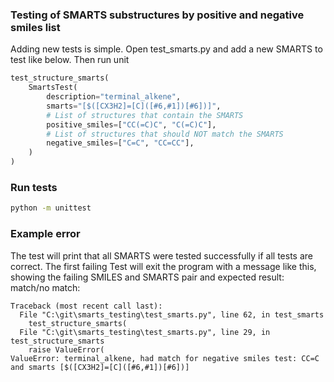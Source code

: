 ### Testing of SMARTS substructures by positive and negative smiles list

Adding new tests is simple. Open test_smarts.py and add a new SMARTS to test like below. Then run unit

```python
test_structure_smarts(
    SmartsTest(
        description="terminal_alkene",
        smarts="[$([CX3H2]=[C]([#6,#1])[#6])]",
        # List of structures that contain the SMARTS
        positive_smiles=["CC(=C)C", "C(=C)C"],
        # List of structures that should NOT match the SMARTS
        negative_smiles=["C=C", "CC=CC"],
    )
)
```

### Run tests

```bash
python -m unittest
```


### Example error

The test will print that all SMARTS were tested successfully if all tests are correct. The first failing Test will exit the program with a message like this, showing the failing SMILES and SMARTS pair and expected result: match/no match:

```
Traceback (most recent call last):
  File "C:\git\smarts_testing\test_smarts.py", line 62, in test_smarts
    test_structure_smarts(
  File "C:\git\smarts_testing\test_smarts.py", line 29, in test_structure_smarts
    raise ValueError(
ValueError: terminal_alkene, had match for negative smiles test: CC=C and smarts [$([CX3H2]=[C]([#6,#1])[#6])]

```
